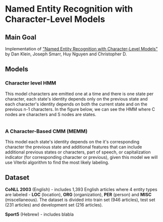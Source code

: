 # Named Entity Recognition with Character-Level Models

## Main Goal

Implementation of ["Named Entity Recognition with Character-Level Models"](https://nlp.stanford.edu/manning/papers/conll-ner.pdf) by Dan Klein, Joseph Smarr, Huy Nguyen and Christopher D. 

## Models

### Character level HMM

This model characters are emitted one at a time and there is one state per character, each state's identity depends only on the previous state and each character's identity depends on both the current state and on the previous n-1 characters. 
In the figure below, we can see the HMM where C nodes are characters and S nodes are states.

![]()

### A Character-Based CMM (MEMM)

This model each state's identity depends on the it's corresponding character the previous state and additional features that can include additional previous states or characters, part of speech, or capitalization indicator (for corresponding character or previous), given this model we will use Viterbi algorithm to find the most likely labeling. 

## Dataset

**CoNLL 2003** (English) -  includes 1,393 English articles where 4 entity types are labeled - **LOC** (location), **ORG** (organization), **PER** (person) and **MISC** (miscellaneous). 
The dataset is divided into train set (946 articles), test set (231 articles) and development set (216 articles). 

**Sport5** (Hebrew) - includes blabla 
